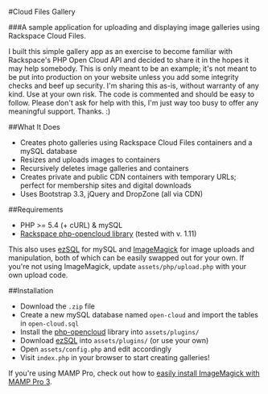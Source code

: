 #Cloud Files Gallery

###A sample application for uploading and displaying image galleries using Rackspace Cloud Files.

I built this simple gallery app as an exercise to become familiar with Rackspace's PHP Open Cloud API and decided to share it in the hopes it may help somebody. This is only meant to be an example; it's not meant to be put into production on your website unless you add some integrity checks and beef up security. I'm sharing this as-is, without warranty of any kind. Use at your own risk. The code is commented and should be easy to follow. Please don't ask for help with this, I'm just way too busy to offer any meaningful support. Thanks. :)

##What It Does
* Creates photo galleries using Rackspace Cloud Files containers and a mySQL database
* Resizes and uploads images to containers
* Recursively deletes image galleries and containers
* Creates private and public CDN containers with temporary URLs; perfect for membership sites and digital downloads
* Uses Bootstrap 3.3, jQuery and DropZone (all via CDN)

##Requirements

* PHP >= 5.4 (+ cURL) & mySQL
* [Rackspace php-opencloud library](https://github.com/rackspace/php-opencloud) (tested with v. 1.11)

This also uses [ezSQL](https://github.com/ezSQL/ezSQL) for mySQL and [ImageMagick](http://www.imagemagick.org) for image uploads and manipulation, both of which can be easily swapped out for your own. If you're not using ImageMagick, update `assets/php/upload.php` with your own upload code.

##Installation
* Download the `.zip` file
* Create a new mySQL database named `open-cloud` and import the tables in `open-cloud.sql`
* Install the [php-opencloud](https://github.com/rackspace/php-opencloud) library into `assets/plugins/`
* Download [ezSQL](https://github.com/ezSQL/ezSQL) into `assets/plugins/` (or use your own)
* Open `assets/config.php` and edit accordingly
* Visit `index.php` in your browser to start creating galleries!

If you're using MAMP Pro, check out how to [easily install ImageMagick with MAMP Pro 3](http://timgavin.tumblr.com/post/115425669995/easily-install-imagemagick-with-mamp-pro).
